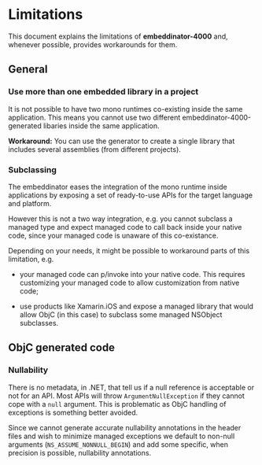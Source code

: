 # Limitations

This document explains the limitations of **embeddinator-4000** and, whenever possible, provides workarounds for them.

## General

### Use more than one embedded library in a project

It is not possible to have two mono runtimes co-existing inside the same application. This means you cannot use two different embeddinator-4000-generated libaries inside the same application.

**Workaround:** You can use the generator to create a single library that includes several assemblies (from different projects).

### Subclassing

The embeddinator eases the integration of the mono runtime inside applications by exposing a set of ready-to-use APIs for the target language and platform.

However this is not a two way integration, e.g. you cannot subclass a managed type and expect managed code to call back inside your native code, since your managed code is unaware of this co-existance.

Depending on your needs, it might be possible to workaround parts of this limitation, e.g.

* your managed code can p/invoke into your native code. This requires customizing your managed code to allow customization from native code;

* use products like Xamarin.iOS and expose a managed library that would allow ObjC (in this case) to subclass some managed NSObject subclasses.


## ObjC generated code

### Nullability

There is no metadata, in .NET, that tell us if a null reference is acceptable or not for an API. Most APIs will throw `ArgumentNullException` if they cannot cope with a `null` argument. This is problematic as ObjC handling of exceptions is something better avoided.

Since we cannot generate accurate nullability annotations in the header files and wish to minimize managed exceptions we default to non-null arguments (`NS_ASSUME_NONNULL_BEGIN`) and add some specific, when precision is possible, nullability annotations.

